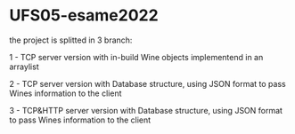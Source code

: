 # UFS05-esame2022
the project is splitted in 3 branch:

1 - TCP server version with in-build Wine objects implementend in an arraylist

2 - TCP server version with Database structure, using JSON format to pass Wines information to the client

3 - TCP&HTTP server version with Database structure, using JSON format to pass Wines information to the client

